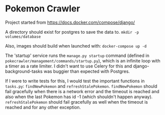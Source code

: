 # Pokemon Crawler

Project started from https://docs.docker.com/compose/django/

A directory should exist for postgres to save the data to.
`mkdir -p volumes/database`

Also, images should build when launched with:
`docker-compose up -d`

The 'startup' service runs the `manage.py startup` command (defined in `pokecrawler/management/commands/startup.py`), which is an infinite loop with a timer as a rate limiter.
I didn't want to use Celery for this and django-background-tasks was buggier than expected with Postgres.

If I were to write tests for this, I would test the important functions in `tasks.py`: `findNewPokemon` and `refreshStalePokemon`.
`findNewPokemon` should fail gracefully when there is a network error and the timeout is reached and also when the last Pokemon has id -1 (which shouldn't happen anyway).
`refreshStalePokemon` should fail gracefully as well when the timeout is reached and for any other exception.
